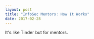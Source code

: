 ```yaml
---
layout: post
title: "InfoSec Mentors: How It Works"
date: 2017-02-28
---
```


It's like Tinder but for mentors.
